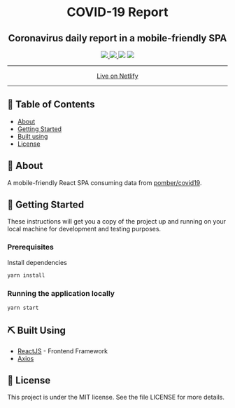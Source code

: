 <h1 align="center">COVID-19 Report</h1>

<h2 align="center">Coronavirus daily report in a mobile-friendly SPA</h2>

<p align="center">
  <a href="https://app.netlify.com/sites/covid19-report/deploys">
    <img src="https://api.netlify.com/api/v1/badges/d4376f02-84ac-4419-9fc0-0f6b9c8ca252/deploy-status">
  </a>

  <a href="https://www.codacy.com/manual/viniciusrodrigues1a/covid19-report?utm_source=github.com&amp;utm_medium=referral&amp;utm_content=viniciusrodrigues1a/covid19-report&amp;utm_campaign=Badge_Grade">
    <img src="https://api.codacy.com/project/badge/Grade/88e7b7902a754426a81aa687a290aca5">
  </a>

  <img src="https://img.shields.io/github/license/viniciusrodrigues1a/covid19-report">
  <img src="https://img.shields.io/github/last-commit/viniciusrodrigues1a/covid19-report">
</p>

<hr>
<a href="https://covid19-report.netlify.com/#/">
  <p align="center">
    Live on Netlify
  </p>
</a>
<hr>

## :page_facing_up: Table of Contents

- [About](#about)
- [Getting Started](#getting_started)
- [Built using](#built_using)
- [License](#license)

## 🧐 About <a name = "about"></a>

A mobile-friendly React SPA consuming data from <a href="https://github.com/pomber/covid19/">pomber/covid19</a>.

## 🏁 Getting Started <a name = "getting_started"></a>

These instructions will get you a copy of the project up and running on your local machine for development and testing purposes.

### Prerequisites

Install dependencies

```sh
yarn install
```

### Running the application locally

```sh
yarn start
```

## ⛏️ Built Using <a name = "built_using"></a>

- [ReactJS](https://reactjs.org/) - Frontend Framework
- [Axios](https://github.com/axios/axios)

## :memo: License <a name = "license"></a>

This project is under the MIT license. See the file LICENSE for more details.
